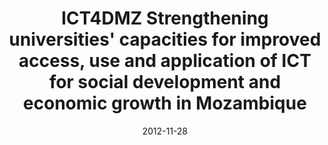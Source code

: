 ---
abstract: ''
authors:
- Thomas Grechenig
- Paul Pöltner
- Isabella Wagner
- Emilio Mosse
- Andrey Shindyapin
date: '2012-11-28'
featured: false
links:
- name: Publik
  url: https://publik.tuwien.ac.at/showentry.php?ID=216563&lang=2
publication: 'Vortrag: 2012 Africa-EU Cooperation Forum on ICT, Lisbon, Portugal (eingeladen);
  28.11.2012 - 29.11.2012'
publication_types:
- '3'
publishDate: '2012-11-28'
title: ICT4DMZ Strengthening universities' capacities for improved access, use and
  application of ICT for social development and economic growth in Mozambique
url_pdf: ''
---